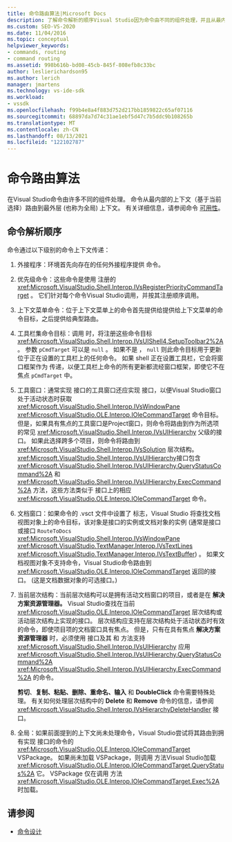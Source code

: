 ```yaml
---
title: 命令路由算法|Microsoft Docs
description: 了解命令解析的顺序Visual Studio因为命令由不同的组件处理，并且从最内层路由到最外层上下文。
ms.custom: SEO-VS-2020
ms.date: 11/04/2016
ms.topic: conceptual
helpviewer_keywords:
- commands, routing
- command routing
ms.assetid: 998b616b-bd08-45cb-845f-808efb8c33bc
author: leslierichardson95
ms.author: lerich
manager: jmartens
ms.technology: vs-ide-sdk
ms.workload:
- vssdk
ms.openlocfilehash: f99b4e8a4f883d752d217bb1859822c65af07116
ms.sourcegitcommit: 68897da7d74c31ae1ebf5d47c7b5ddc9b108265b
ms.translationtype: MT
ms.contentlocale: zh-CN
ms.lasthandoff: 08/13/2021
ms.locfileid: "122102787"
---
```

# <a name="command-routing-algorithm"></a>命令路由算法
在Visual Studio命令由许多不同的组件处理。 命令从最内部的上下文（基于当前选择）路由到最外层 (也称为全局) 上下文。 有关详细信息，请参阅命令 [可用性](../../extensibility/internals/command-availability.md)。

## <a name="order-of-command-resolution"></a>命令解析顺序
 命令通过以下级别的命令上下文传递：

1. 外接程序：环境首先向存在的任何外接程序提供 命令。

2. 优先级命令：这些命令是使用 注册的 <xref:Microsoft.VisualStudio.Shell.Interop.IVsRegisterPriorityCommandTarget> 。 它们针对每个命令Visual Studio调用，并按其注册顺序调用。

3. 上下文菜单命令：位于上下文菜单上的命令首先提供给提供给上下文菜单的命令目标，之后提供给典型路由。

4. 工具栏集命令目标：调用 时，将注册这些命令目标 <xref:Microsoft.VisualStudio.Shell.Interop.IVsUIShell4.SetupToolbar2%2A> 。 参数 `pCmdTarget` 可以是 `null` 。 如果不是 ， `null` 则此命令目标用于更新位于正在设置的工具栏上的任何命令。 如果 shell 正在设置工具栏，它会将窗口框架作为 传递，以便工具栏上命令的所有更新都流经窗口框架，即使它不在焦点 `pCmdTarget` 中。

5. 工具窗口：通常实现 接口的工具窗口还应实现 接口，以便Visual Studio窗口处于活动状态时获取 <xref:Microsoft.VisualStudio.Shell.Interop.IVsWindowPane> <xref:Microsoft.VisualStudio.OLE.Interop.IOleCommandTarget> 命令目标。 但是，如果具有焦点的工具窗口是Project窗口，则命令将路由到作为所选项的常见 <xref:Microsoft.VisualStudio.Shell.Interop.IVsUIHierarchy> 父级的接口。 如果此选择跨多个项目，则命令将路由到 <xref:Microsoft.VisualStudio.Shell.Interop.IVsSolution> 层次结构。 <xref:Microsoft.VisualStudio.Shell.Interop.IVsUIHierarchy>接口包含 <xref:Microsoft.VisualStudio.Shell.Interop.IVsUIHierarchy.QueryStatusCommand%2A> 和 <xref:Microsoft.VisualStudio.Shell.Interop.IVsUIHierarchy.ExecCommand%2A> 方法，这些方法类似于 接口上的相应 <xref:Microsoft.VisualStudio.OLE.Interop.IOleCommandTarget> 命令。

6. 文档窗口：如果命令的 .vsct 文件中设置了 标志，Visual Studio 将查找文档视图对象上的命令目标，该对象是接口的实例或文档对象的实例 (通常是接口或接口 `RouteToDocs`  <xref:Microsoft.VisualStudio.Shell.Interop.IVsWindowPane> <xref:Microsoft.VisualStudio.TextManager.Interop.IVsTextLines> <xref:Microsoft.VisualStudio.TextManager.Interop.IVsTextBuffer>) 。 如果文档视图对象不支持命令，Visual Studio命令路由到 <xref:Microsoft.VisualStudio.OLE.Interop.IOleCommandTarget> 返回的接口。  (这是文档数据对象的可选接口。) 

7. 当前层次结构：当前层次结构可以是拥有活动文档窗口的项目，或者是在 **解决方案资源管理器。** Visual Studio查找在当前 <xref:Microsoft.VisualStudio.OLE.Interop.IOleCommandTarget> 层次结构或活动层次结构上实现的接口。 层次结构应支持在层次结构处于活动状态时有效的命令，即使项目项的文档窗口具有焦点。 但是，只有在具有焦点 **解决方案资源管理器** 时，必须使用 接口及其 和 方法支持 <xref:Microsoft.VisualStudio.Shell.Interop.IVsUIHierarchy> 应用 <xref:Microsoft.VisualStudio.Shell.Interop.IVsUIHierarchy.QueryStatusCommand%2A> <xref:Microsoft.VisualStudio.Shell.Interop.IVsUIHierarchy.ExecCommand%2A> 的命令。

     **剪切**、**复制、****粘贴****、删除、****重命名****、输入** 和 **DoubleClick** 命令需要特殊处理。 有关如何处理层次结构中的 **Delete** 和 **Remove** 命令的信息，请参阅 <xref:Microsoft.VisualStudio.Shell.Interop.IVsHierarchyDeleteHandler> 接口。

8. 全局：如果前面提到的上下文尚未处理命令，Visual Studio尝试将其路由到拥有实现 接口的命令的 <xref:Microsoft.VisualStudio.OLE.Interop.IOleCommandTarget> VSPackage。 如果尚未加载 VSPackage，则调用 方法Visual Studio加载 <xref:Microsoft.VisualStudio.OLE.Interop.IOleCommandTarget.QueryStatus%2A> 它。 VSPackage 仅在调用 方法 <xref:Microsoft.VisualStudio.OLE.Interop.IOleCommandTarget.Exec%2A> 时加载。

## <a name="see-also"></a>请参阅
- [命令设计](../../extensibility/internals/command-design.md)
